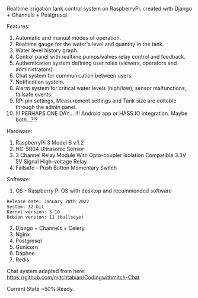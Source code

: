 Realtime irrigation tank control system on RaspberryPi, created with Django + Channels + Postgresql.

Features:
  1. Automatic and manual modes of operation.
  2. Realtime gauge for the water's level and quantity in the tank.
  3. Water level history graph.
  4. Control panel with realtime pumps/valves relay control and feedback.
  5. Authentication system defining user roles (viewers, operators and administrators).
  6. Chat system for communication between users.
  7. Notification system.
  8. Alarm system for critical water levels (high/low), sensor malfunctions, failsafe events.
  9. RPi pin settings, Measurement settings and Tank size are editable through the admin panel.
  10. !!! PERHAPS ONE DAY... !!! Android app or HASS.IO integration. Maybe both...?!?

Hardware:
  1. RaspberryPi 3 Model B v.1.2
  2. HC-SR04 Ultrasonic Sensor
  3. 3 Channel Relay Module With Opto-coupler Isolation Compatible 3.3V 5V Signal High-voltage Relay
  4. Failsafe - Push Button Momentary Switch

Software:
  1. OS - Raspberry Pi OS with desktop and recommended software

    Release date: January 28th 2022
    System: 32-bit
    Kernel version: 5.10
    Debian version: 11 (bullseye)

  2. Django + Channels + Celery
  3. Nginx
  4. Postgresql
  5. Gunicorn
  6. Daphne
  7. Redis

Chat system adapted from here: https://github.com/mitchtabian/Codingwithmitch-Chat

Current State ~50% Ready.
